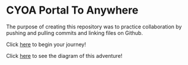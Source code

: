 # CYOA Portal To Anywhere

The purpose of creating this repository was to practice collaboration by pushing and pulling commits and linking files on Github.

Click [here](wake-up.md) to begin your journey!

Click [here]() to see the diagram of this adventure!

